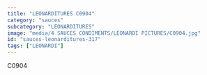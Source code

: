 ```yaml
---
title: "LEONARDITURES C0904"
category: "sauces"
subcategory: "LEONARDITURES"
image: "media/4 SAUCES CONDIMENTS/LEONARDI PICTURES/C0904.jpg"
id: "sauces-leonarditures-317"
tags: ["LEONARDI"]
---
```


C0904
